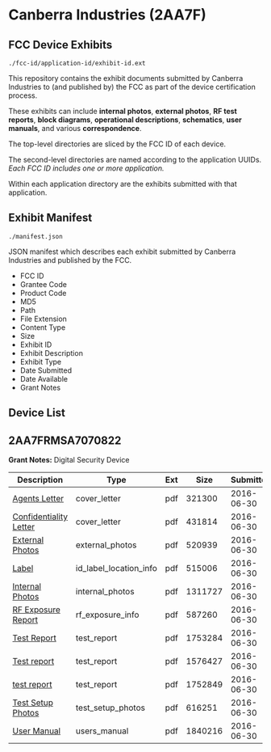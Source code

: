 # Canberra Industries (2AA7F)
## FCC Device Exhibits

```
./fcc-id/application-id/exhibit-id.ext
```

This repository contains the exhibit documents submitted by Canberra Industries to (and published by) the FCC as part of the device certification process.

These exhibits can include **internal photos**, **external photos**, **RF test reports**, **block diagrams**, **operational descriptions**, **schematics**, **user manuals**, and various **correspondence**.

The top-level directories are sliced by the FCC ID of each device.

The second-level directories are named according to the application UUIDs. *Each FCC ID includes one or more application.*

Within each application directory are the exhibits submitted with that application. 

## Exhibit Manifest

```
./manifest.json
```

JSON manifest which describes each exhibit submitted by Canberra Industries and published by the FCC.

- FCC ID
- Grantee Code
- Product Code
- MD5
- Path
- File Extension
- Content Type
- Size
- Exhibit ID
- Exhibit Description
- Exhibit Type
- Date Submitted
- Date Available
- Grant Notes

## Device List
## 2AA7FRMSA7070822
**Grant Notes:** Digital Security Device

| Description | Type | Ext | Size | Submitted | Available |
| ----------- | ---- | --- | ---- | --------- | --------- |
| [Agents Letter](2AA7FRMSA7070822/d951eb43e5ee3bf084a428da098c064f/3046849.pdf) | cover_letter | pdf | 321300 | 2016-06-30 | 2016-06-30 |
| [Confidentiality Letter](2AA7FRMSA7070822/d951eb43e5ee3bf084a428da098c064f/3046850.pdf) | cover_letter | pdf | 431814 | 2016-06-30 | 2016-06-30 |
| [External Photos](2AA7FRMSA7070822/d951eb43e5ee3bf084a428da098c064f/3046840.pdf) | external_photos | pdf | 520939 | 2016-06-30 | 2016-12-20 |
| [Label](2AA7FRMSA7070822/d951eb43e5ee3bf084a428da098c064f/3046839.pdf) | id_label_location_info | pdf | 515006 | 2016-06-30 | 2016-06-30 |
| [Internal Photos](2AA7FRMSA7070822/d951eb43e5ee3bf084a428da098c064f/3046846.pdf) | internal_photos | pdf | 1311727 | 2016-06-30 | 2016-12-20 |
| [RF Exposure Report](2AA7FRMSA7070822/d951eb43e5ee3bf084a428da098c064f/3046847.pdf) | rf_exposure_info | pdf | 587260 | 2016-06-30 | 2016-06-30 |
| [Test Report](2AA7FRMSA7070822/d951eb43e5ee3bf084a428da098c064f/3046843.pdf) | test_report | pdf | 1753284 | 2016-06-30 | 2016-06-30 |
| [Test report](2AA7FRMSA7070822/d951eb43e5ee3bf084a428da098c064f/3046851.pdf) | test_report | pdf | 1576427 | 2016-06-30 | 2016-06-30 |
| [test report](2AA7FRMSA7070822/d951eb43e5ee3bf084a428da098c064f/3046852.pdf) | test_report | pdf | 1752849 | 2016-06-30 | 2016-06-30 |
| [Test Setup Photos](2AA7FRMSA7070822/d951eb43e5ee3bf084a428da098c064f/3046844.pdf) | test_setup_photos | pdf | 616251 | 2016-06-30 | 2016-12-20 |
| [User Manual](2AA7FRMSA7070822/d951eb43e5ee3bf084a428da098c064f/3046845.pdf) | users_manual | pdf | 1840216 | 2016-06-30 | 2016-06-30 |
